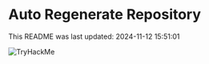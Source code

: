# Auto Regenerate Repository

This README was last updated: 2024-11-12 15:51:01

 ![TryHackMe](https://tryhackme.com/badge/533634)